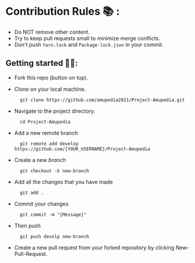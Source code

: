 # Contribution Rules :books: :

- Do NOT remove other content.
- Try to keep pull requests small to minimize merge conflicts.
- Don't push `Yarn.lock` and `Package-lock.json` in your commit.

## Getting started 🤩🤟:

- Fork this repo (button on top).
- Clone on your local machine.

        git clone https://github.com/amupedia2021/Project-Amupedia.git
- Navigate to the project directory.

        cd Project-Amupedia
- Add a new remote branch 

        git remote add develop https://github.com/{YOUR_USERNAME}/Project-Amupedia

- Create a new *branch*

        git checkout -b new-branch

- Add all the changes that you have made

        git add .

- Commit your changes 

        git commit -m "{Message}"
- Then push

        git push devolp new-branch
    
- Create a new pull request from your forked repository by clicking New-Pull-Request.
